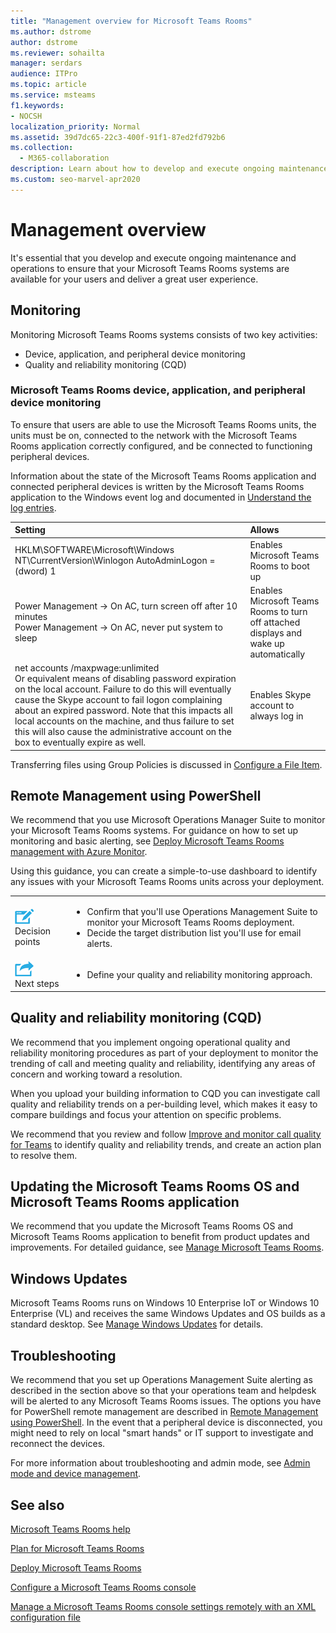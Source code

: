 ```yaml
---
title: "Management overview for Microsoft Teams Rooms"
ms.author: dstrome
author: dstrome
ms.reviewer: sohailta
manager: serdars
audience: ITPro
ms.topic: article
ms.service: msteams
f1.keywords:
- NOCSH
localization_priority: Normal
ms.assetid: 39d7dc65-22c3-400f-91f1-87ed2fd792b6
ms.collection: 
  - M365-collaboration
description: Learn about how to develop and execute ongoing maintenance and operations to ensure that your Microsoft Teams Rooms systems are available for your users.
ms.custom: seo-marvel-apr2020
---
```


# Management overview

It's essential that you develop and execute ongoing maintenance and operations to ensure that your Microsoft Teams Rooms systems are available for your users and deliver a great user experience. 

## Monitoring 

Monitoring Microsoft Teams Rooms systems consists of two key activities:

- Device, application, and peripheral device monitoring
- Quality and reliability monitoring (CQD)

### Microsoft Teams Rooms device, application, and peripheral device monitoring

To ensure that users are able to use the Microsoft Teams Rooms units, the units must be on, connected to the network with the Microsoft Teams Rooms application correctly configured, and be connected to functioning peripheral devices. 

Information about the state of the Microsoft Teams Rooms application and connected peripheral devices is written by the Microsoft Teams Rooms application to the Windows event log and documented in [Understand the log entries](azure-monitor-manage.md#understand-the-log-entries). 

|**Setting**|**Allows**|
|:-----|:-----|
|HKLM\SOFTWARE\Microsoft\Windows NT\CurrentVersion\Winlogon AutoAdminLogon = (dword) 1  <br/> |Enables Microsoft Teams Rooms to boot up  <br/> |
|Power Management -\> On AC, turn screen off after 10 minutes  <br/> Power Management -\> On AC, never put system to sleep  <br/> |Enables Microsoft Teams Rooms to turn off attached displays and wake up automatically  <br/> |
|net accounts /maxpwage:unlimited  <br/> Or equivalent means of disabling password expiration on the local account. Failure to do this will eventually cause the Skype account to fail logon complaining about an expired password. Note that this impacts all local accounts on the machine, and thus failure to set this will also cause the administrative account on the box to eventually expire as well.  <br/> |Enables Skype account to always log in  <br/> |

Transferring files using Group Policies is discussed in [Configure a File Item](https://technet.microsoft.com/library/cc772536%28v=ws.11%29.aspx).
  
## Remote Management using PowerShell
<a name="RemotePS"> </a>

We recommend that you use Microsoft Operations Manager Suite to monitor your Microsoft Teams Rooms systems. For guidance on how to set up monitoring and basic alerting, see [Deploy Microsoft Teams Rooms management with Azure Monitor](azure-monitor-deploy.md). 

Using this guidance, you can create a simple-to-use dashboard to identify any issues with your Microsoft Teams Rooms units across your deployment. 

|    |     |
|-----------|------------|
|![](../media/audio_conferencing_image7.png) <br/>Decision points|<ul><li>Confirm that you'll use Operations Management Suite to monitor your Microsoft Teams Rooms deployment.</li><li>Decide the target distribution list you'll use for email alerts.</li></ul>|
|![](../media/audio_conferencing_image9.png)<br/>Next steps|<ul><li>Define your quality and reliability monitoring approach.</li></ul>|

## Quality and reliability monitoring (CQD)

We recommend that you implement ongoing operational quality and reliability monitoring procedures as part of your deployment to monitor the trending of call and meeting quality and reliability, identifying any areas of concern and working toward a resolution. 

When you upload your building information to CQD you can investigate call quality and reliability trends on a per-building level, which makes it easy to compare buildings and focus your attention on specific problems.

We recommend that you review and follow [Improve and monitor call quality for Teams](monitor-call-quality-qos.md) to identify quality and reliability trends, and create an action plan to resolve them. 

## Updating the Microsoft Teams Rooms OS and Microsoft Teams Rooms application

We recommend that you update the Microsoft Teams Rooms OS and Microsoft Teams Rooms application to benefit from product updates and improvements. For detailed guidance, see [Manage Microsoft Teams Rooms](rooms-operations.md#software-updates). 

## Windows Updates

Microsoft Teams Rooms runs on Windows 10 Enterprise IoT or Windows 10 Enterprise (VL) and receives the same Windows Updates and OS builds as a standard desktop. See [Manage Windows Updates](updates.md) for details.


## Troubleshooting

We recommend that you set up Operations Management Suite alerting as described in the section above so that your operations team and helpdesk will be alerted to any Microsoft Teams Rooms issues. The options you have for PowerShell remote management are described in [Remote Management using PowerShell](rooms-operations.md#remote-management-using-powershell). In the event that a peripheral device is disconnected, you might need to rely on local "smart hands" or IT support to investigate and reconnect the devices. 

For more information about troubleshooting and admin mode, see [Admin mode and device management](rooms-operations.md#admin-mode-and-device-management). 


## See also

[Microsoft Teams Rooms help](https://support.office.com/article/Skype-Room-Systems-version-2-help-e667f40e-5aab-40c1-bd68-611fe0002ba2)

[Plan for Microsoft Teams Rooms](rooms-plan.md)

[Deploy Microsoft Teams Rooms](rooms-deploy.md)

[Configure a Microsoft Teams Rooms console](console.md)

[Manage a Microsoft Teams Rooms console settings remotely with an XML configuration file](xml-config-file.md)
